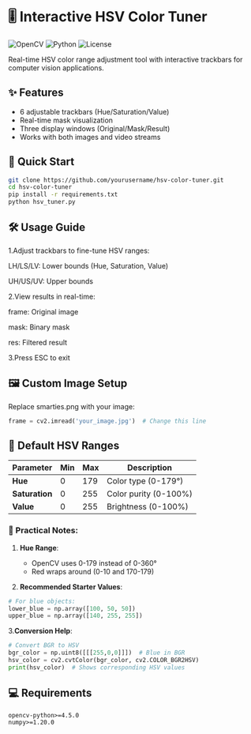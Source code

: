 # 🎚️ Interactive HSV Color Tuner

![OpenCV](https://img.shields.io/badge/OpenCV-4.5+-orange)
![Python](https://img.shields.io/badge/Python-3.8+-blue)
![License](https://img.shields.io/badge/License-MIT-green)

Real-time HSV color range adjustment tool with interactive trackbars for computer vision applications.


## ✨ Features
- 6 adjustable trackbars (Hue/Saturation/Value)
- Real-time mask visualization
- Three display windows (Original/Mask/Result)
- Works with both images and video streams

## 🚀 Quick Start
```bash
git clone https://github.com/yourusername/hsv-color-tuner.git
cd hsv-color-tuner
pip install -r requirements.txt
python hsv_tuner.py
```
## 🛠️ Usage Guide
1.Adjust trackbars to fine-tune HSV ranges:

LH/LS/LV: Lower bounds (Hue, Saturation, Value)

UH/US/UV: Upper bounds

2.View results in real-time:

frame: Original image

mask: Binary mask

res: Filtered result

3.Press ESC to exit
## 🖼️ Custom Image Setup
Replace smarties.png with your image:

```python
frame = cv2.imread('your_image.jpg')  # Change this line
```
## 🌈 Default HSV Ranges

| Parameter    | Min | Max | Description          |
|--------------|-----|-----|----------------------|
| **Hue**      | 0   | 179 | Color type (0-179°)  |
| **Saturation**| 0   | 255 | Color purity (0-100%)|
| **Value**    | 0   | 255 | Brightness (0-100%)  |

### 🔧 Practical Notes:
1. **Hue Range**:
   - OpenCV uses 0-179 instead of 0-360°
   - Red wraps around (0-10 and 170-179)

2. **Recommended Starter Values**:
```python
# For blue objects:
lower_blue = np.array([100, 50, 50])
upper_blue = np.array([140, 255, 255])
```
3.**Conversion Help**:

```python
# Convert BGR to HSV
bgr_color = np.uint8([[[255,0,0]]])  # Blue in BGR
hsv_color = cv2.cvtColor(bgr_color, cv2.COLOR_BGR2HSV)
print(hsv_color)  # Shows corresponding HSV values
```

## 💻 Requirements
```txt
opencv-python>=4.5.0
numpy>=1.20.0
```




